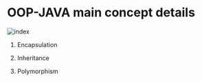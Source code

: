 # OOP-JAVA main concept details 
![index](https://user-images.githubusercontent.com/8455232/47893946-1ab93a80-de8a-11e8-944d-a17fc455b898.jpeg)

1) Encapsulation

2) Inheritance

3) Polymorphism 
